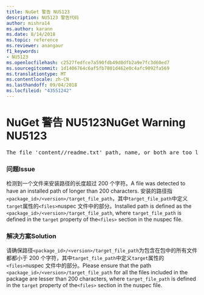 ```yaml
---
title: NuGet 警告 NU5123
description: NU5123 警告代码
author: mishra14
ms.author: karann
ms.date: 8/14/2018
ms.topic: reference
ms.reviewer: anangaur
f1_keywords:
- NU5123
ms.openlocfilehash: c2527fedfce7a590fdb49d0dfb2a9e7fc3d60ed7
ms.sourcegitcommit: 1d1406764c6af5fb7801d462e0c4afc9092fa569
ms.translationtype: MT
ms.contentlocale: zh-CN
ms.lasthandoff: 09/04/2018
ms.locfileid: "43551242"
---
```

# <a name="nuget-warning-nu5123"></a><span data-ttu-id="68fb1-103">NuGet 警告 NU5123</span><span class="sxs-lookup"><span data-stu-id="68fb1-103">NuGet Warning NU5123</span></span>
<pre>The file 'content/<LongPath>/readme.txt' path, name, or both are too long. Your package might not work without long file path support. Please shorten the file path or file name.</pre>

### <a name="issue"></a><span data-ttu-id="68fb1-104">问题</span><span class="sxs-lookup"><span data-stu-id="68fb1-104">Issue</span></span>

<span data-ttu-id="68fb1-105">检测到一个文件来安装路径的长度超过 200 个字符。</span><span class="sxs-lookup"><span data-stu-id="68fb1-105">A file was detected to have an installed path of longer than 200 characters.</span></span> <span data-ttu-id="68fb1-106">安装的路径指`<package_id>/<version>/target_file_path`，其中`target_file_path`中定义`target`属性的`<files>`nuspec 文件中的部分。</span><span class="sxs-lookup"><span data-stu-id="68fb1-106">Installed path is defined as the `<package_id>/<version>/target_file_path`, where `target_file_path` is defined in the `target` property of the`<files>` section in the nuspec file.</span></span>


### <a name="solution"></a><span data-ttu-id="68fb1-107">解决方案</span><span class="sxs-lookup"><span data-stu-id="68fb1-107">Solution</span></span>

<span data-ttu-id="68fb1-108">请确保路径`<package_id>/<version>/target_file_path`为包含在包中的所有文件都都小于 200 个字符，其中`target_file_path`中定义`target`属性的`<files>`nuspec 文件中的部分。</span><span class="sxs-lookup"><span data-stu-id="68fb1-108">Please ensure that the path `<package_id>/<version>/target_file_path` for all the files included in the package are lesser than 200 characters, where `target_file_path` is defined in the `target` property of the`<files>` section in the nuspec file.</span></span>

